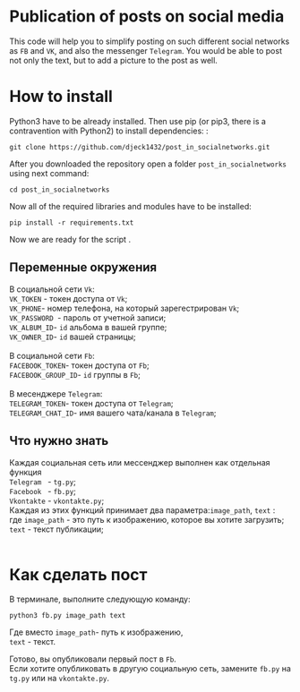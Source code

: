 # Publication of posts on social media 
This code will help you to simplify posting on such different social networks as ```FB``` and ```VK```, and also the messenger ```Telegram```. You would be able to post not only the text, but to add a picture to the post as well. 

# How to install
Python3 have to be already installed. Then use pip (or pip3, there is a contravention with Python2) to install dependencies: :<br>

``` git clone https://github.com/djeck1432/post_in_socialnetworks.git ```

After you downloaded the repository open a folder ```post_in_socialnetworks``` using next command: <br>

```cd post_in_socialnetworks```

Now all of the required libraries and modules have to be installed:<br>

```pip install -r requirements.txt ```<br>

Now we are ready for the script .

## Переменные окружения 
В социальной сети ```Vk```:
<br>
```VK_TOKEN``` - токен доступа от ```Vk```;
<br>
```VK_PHONE```- номер телефона, на который зарегестрирован  ```Vk```;
<br>
```VK_PASSWORD ```- пароль от учетной записи;
<br>
```VK_ALBUM_ID```- ```id``` альбома в вашей группе;
<br>
```VK_OWNER_ID```- ```id``` вашей страницы;
<br>
<br>
В социальной сети ```Fb```:
<br>
```FACEBOOK_TOKEN```-  токен доступа от ```Fb```;
<br>
```FACEBOOK_GROUP_ID```- ```id``` группы в ```Fb```;
<br>
<br>
В месенджере ```Telegram```:
<br>
```TELEGRAM_TOKEN```- токен доступа от ```Telegram```;
<br>
```TELEGRAM_CHAT_ID```- имя вашего чата/канала в ```Telegram```;
<br>

## Что нужно знать

Каждая социальная сеть или мессенджер выполнен как отдельная функция
<br>
```Telegram ``` - ```tg.py```;
<br>
```Facebook ``` - ```fb.py```;
<br>
```Vkontakte``` - ```vkontakte.py```;
<br>
Каждая из этих функций принимает два параметра:```image_path```, ```text``` :
<br> где ```image_path``` - это путь к изображению, которое вы хотите загрузить;
<br>
```text``` - текст публикации;<br>
<br>

# Как сделать пост 

В терминале, выполните следующую команду:
<br>

```python3 fb.py image_path text``` 
<br>

Где вместо ```image_path```- путь к изображению,
<br>
 ```text``` - текст.


Готово, вы опубликовали первый пост в ```Fb```.
<br>
Если хотите опубликовать в другую социальную сеть, замените ```fb.py``` на ```tg.py``` или на ```vkontakte.py```.

